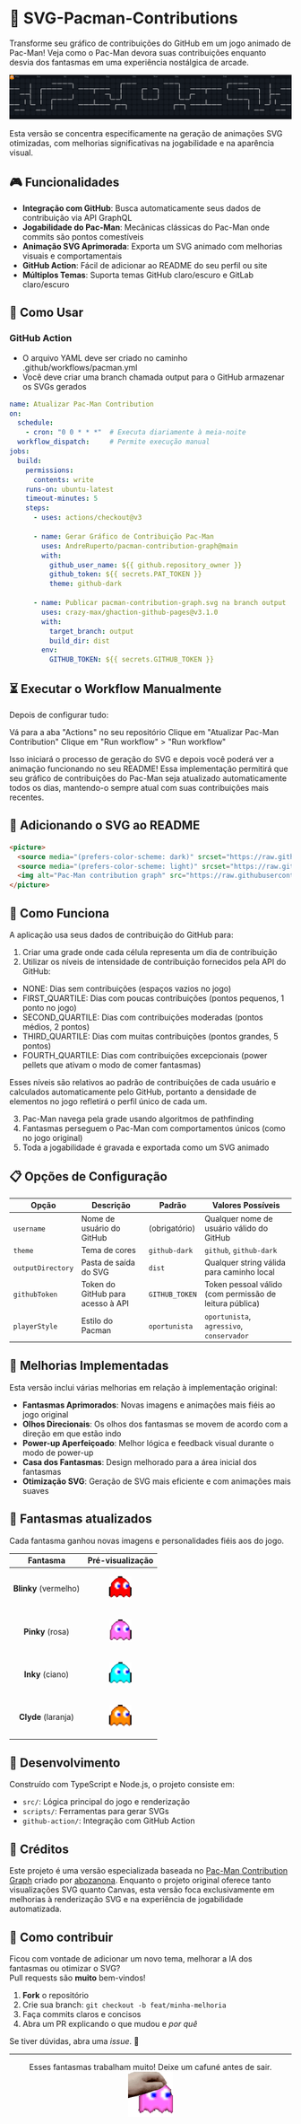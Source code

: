 # 👻 SVG-Pacman-Contributions

Transforme seu gráfico de contribuições do GitHub em um jogo animado de Pac-Man! Veja como o Pac-Man devora suas contribuições enquanto desvia dos fantasmas em uma experiência nostálgica de arcade.

<picture>
  <source media="(prefers-color-scheme: dark)"
          srcset="https://raw.githubusercontent.com/AndreRuperto/AndreRuperto/output/dist/pacman-contribution-graph-dark.svg">
  <img alt="Pac-Man contribution graph"
       src="https://raw.githubusercontent.com/AndreRuperto/AndreRuperto/output/dist/pacman-contribution-graph-dark.svg">
</picture>

Esta versão se concentra especificamente na geração de animações SVG otimizadas, com melhorias significativas na jogabilidade e na aparência visual.

## 🎮 Funcionalidades

- **Integração com GitHub**: Busca automaticamente seus dados de contribuição via API GraphQL
- **Jogabilidade do Pac-Man**: Mecânicas clássicas do Pac-Man onde commits são pontos comestíveis
- **Animação SVG Aprimorada**: Exporta um SVG animado com melhorias visuais e comportamentais
- **GitHub Action**: Fácil de adicionar ao README do seu perfil ou site
- **Múltiplos Temas**: Suporta temas GitHub claro/escuro e GitLab claro/escuro

## 🚀 Como Usar

### GitHub Action

- O arquivo YAML deve ser criado no caminho .github/workflows/pacman.yml
- Você deve criar uma branch chamada output para o GitHub armazenar os SVGs gerados

```yaml
name: Atualizar Pac-Man Contribution
on:
  schedule:
    - cron: "0 0 * * *"  # Executa diariamente à meia-noite
  workflow_dispatch:     # Permite execução manual
jobs:
  build:
    permissions:
      contents: write
    runs-on: ubuntu-latest
    timeout-minutes: 5
    steps:
      - uses: actions/checkout@v3
      
      - name: Gerar Gráfico de Contribuição Pac-Man
        uses: AndreRuperto/pacman-contribution-graph@main
        with:
          github_user_name: ${{ github.repository_owner }}
          github_token: ${{ secrets.PAT_TOKEN }}
          theme: github-dark
          
      - name: Publicar pacman-contribution-graph.svg na branch output
        uses: crazy-max/ghaction-github-pages@v3.1.0
        with:
          target_branch: output
          build_dir: dist
        env:
          GITHUB_TOKEN: ${{ secrets.GITHUB_TOKEN }}
```

## ⏳ Executar o Workflow Manualmente
Depois de configurar tudo:

Vá para a aba "Actions" no seu repositório
Clique em "Atualizar Pac-Man Contribution"
Clique em "Run workflow" > "Run workflow"

Isso iniciará o processo de geração do SVG e depois você poderá ver a animação funcionando no seu README!
Essa implementação permitirá que seu gráfico de contribuições do Pac-Man seja atualizado automaticamente todos os dias, mantendo-o sempre atual com suas contribuições mais recentes.


## 📄 Adicionando o SVG ao README

```markdown
<picture>
  <source media="(prefers-color-scheme: dark)" srcset="https://raw.githubusercontent.com/AndreRuperto/AndreRuperto/output/pacman-contribution-graph-dark.svg">
  <source media="(prefers-color-scheme: light)" srcset="https://raw.githubusercontent.com/AndreRuperto/AndreRuperto/output/pacman-contribution-graph.svg">
  <img alt="Pac-Man contribution graph" src="https://raw.githubusercontent.com/AndreRuperto/AndreRuperto/output/pacman-contribution-graph.svg">
</picture>
```

## 🎯 Como Funciona

A aplicação usa seus dados de contribuição do GitHub para:

1. Criar uma grade onde cada célula representa um dia de contribuição
2. Utilizar os níveis de intensidade de contribuição fornecidos pela API do GitHub:

- NONE: Dias sem contribuições (espaços vazios no jogo)
- FIRST_QUARTILE: Dias com poucas contribuições (pontos pequenos, 1 ponto no jogo)
- SECOND_QUARTILE: Dias com contribuições moderadas (pontos médios, 2 pontos)
- THIRD_QUARTILE: Dias com muitas contribuições (pontos grandes, 5 pontos)
- FOURTH_QUARTILE: Dias com contribuições excepcionais (power pellets que ativam o modo de comer fantasmas)

Esses níveis são relativos ao padrão de contribuições de cada usuário e calculados automaticamente pelo GitHub, portanto a densidade de elementos no jogo refletirá o perfil único de cada um.

3. Pac-Man navega pela grade usando algoritmos de pathfinding
4. Fantasmas perseguem o Pac-Man com comportamentos únicos (como no jogo original)
5. Toda a jogabilidade é gravada e exportada como um SVG animado

## 📋 Opções de Configuração

| Opção           | Descrição                               | Padrão         | Valores Possíveis                            |
|----------------|------------------------------------------|----------------|-----------------------------------------------|
| `username`     | Nome de usuário do GitHub                | (obrigatório)  | Qualquer nome de usuário válido do GitHub     |
| `theme`        | Tema de cores                            | `github-dark`  | `github`, `github-dark`                       |
| `outputDirectory` | Pasta de saída do SVG                 | `dist`         | Qualquer string válida para caminho local     |
| `githubToken`  | Token do GitHub para acesso à API        | `GITHUB_TOKEN` | Token pessoal válido (com permissão de leitura pública) |
| `playerStyle`  | Estilo do Pacman                         | `oportunista`  | `oportunista`, `agressivo`, `conservador`     |

## 🧩 Melhorias Implementadas

Esta versão inclui várias melhorias em relação à implementação original:

- **Fantasmas Aprimorados**: Novas imagens e animações mais fiéis ao jogo original
- **Olhos Direcionais**: Os olhos dos fantasmas se movem de acordo com a direção em que estão indo
- **Power-up Aperfeiçoado**: Melhor lógica e feedback visual durante o modo de power-up
- **Casa dos Fantasmas**: Design melhorado para a área inicial dos fantasmas
- **Otimização SVG**: Geração de SVG mais eficiente e com animações mais suaves

## 👻 Fantasmas atualizados
Cada fantasma ganhou novas imagens e personalidades fiéis aos do jogo.

| Fantasma | Pré-visualização |
|:--------:|:----------------:|
| **Blinky** (vermelho) | <p align="center"><img src="src/assets/gifs/red_flip.gif" height="40" alt="Blinky"></p> |
| **Pinky** (rosa)      | <p align="center"><img src="src/assets/gifs/pink_flip.gif" height="40" alt="Pinky"></p> |
| **Inky** (ciano)      | <p align="center"><img src="src/assets/gifs/cyan_flip.gif" height="40" alt="Inky"></p> |
| **Clyde** (laranja)   | <p align="center"><img src="src/assets/gifs/orange_flip.gif" height="40" alt="Clyde"></p> |

## 🔧 Desenvolvimento

Construído com TypeScript e Node.js, o projeto consiste em:

- `src/`: Lógica principal do jogo e renderização
- `scripts/`: Ferramentas para gerar SVGs
- `github-action/`: Integração com GitHub Action

## 🙏 Créditos

Este projeto é uma versão especializada baseada no [Pac-Man Contribution Graph](https://github.com/abozanona/pacman-contribution-graph) criado por [abozanona](https://github.com/abozanona). Enquanto o projeto original oferece tanto visualizações SVG quanto Canvas, esta versão foca exclusivamente em melhorias à renderização SVG e na experiência de jogabilidade automatizada.

## 🤝 Como contribuir
Ficou com vontade de adicionar um novo tema, melhorar a IA dos fantasmas ou otimizar o SVG?  
Pull requests são **muito** bem-vindos!  

1. **Fork** o repositório  
2. Crie sua branch: `git checkout -b feat/minha-melhoria`  
3. Faça commits claros e concisos  
4. Abra um PR explicando o que mudou e _por quê_  

Se tiver dúvidas, abra uma _issue_. 👊

---

<p align="center">
  Esses fantasmas trabalham muito! Deixe um cafuné antes de sair.<br>
  <img src="src/assets/gifs/pink_pet_cafune.gif" alt="Fantasma sendo acariciado" height="80">
</p>
